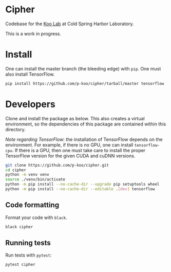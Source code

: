 # Cipher

Codebase for the [Koo Lab](https://koolab.cshl.edu/) at Cold Spring Harbor Laboratory.

This is a work in progress.

# Install

One can install the master branch (the bleeding edge) with `pip`. One must also install
TensorFlow.

```bash
pip install https://github.com/p-koo/cipher/tarball/master tensorflow
```

# Developers

Clone and install the package as below. This also creates a virtual environment, so the
dependencies of this package are contained within this directory.

*Note regarding TensorFlow*: the installation of TensorFlow depends on the environment.
For example, if there is no GPU, one can install `tensorflow-cpu`. If there is a GPU,
then one must take care to install the proper TensorFlow version for the given CUDA
and cuDNN versions.

```bash
git clone https://github.com/p-koo/cipher.git
cd cipher
python -m venv venv
source ./venv/bin/activate
python -m pip install --no-cache-dir --upgrade pip setuptools wheel
python -m pip install --no-cache-dir --editable .[dev] tensorflow
```

## Code formatting

Format your code with `black`.

```bash
black cipher
```

## Running tests

Run tests with `pytest`:

```bash
pytest cipher
```
